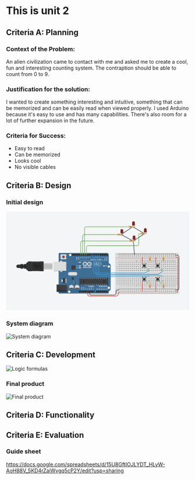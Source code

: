 # This is unit 2

## Criteria A: Planning

### Context of the Problem:

An alien civilization came to contact with me and asked me to create a cool, fun and interesting counting system. The contraption should be able to count from 0 to 9.

### Justification for the solution:

I wanted to create something interesting and intuitive, something that can be memorized and can be easily read when viewed properly. I used Arduino because it's easy to use and has many capabilities. There's also room for a lot of further expansion in the future.

### Criteria for Success:

* Easy to read
* Can be memorized 
* Looks cool
* No visible cables

## Criteria B: Design

### Initial design
![Design](/UNIT-2/photos%20and%20stuff/unit_2-desing.jpg)

### System diagram
![System diagram](/UNIT-2/photos%20and%20stuff/unit_2-system_diagram.jpg)

## Criteria C: Development
![Logic formulas](/UNIT-2/photos%20and%20stuff/unit_2-logic_formulas.jpg)

### Final product
![Final product](/UNIT-2/photos%20and%20stuff/unit_2-arduino.jpg)

## Criteria D: Functionality

## Criteria E: Evaluation

### Guide sheet
https://docs.google.com/spreadsheets/d/15U8GftIOJLYDT_HLyW-AoH88V_5KD4rZaiWvgq5cP2Y/edit?usp=sharing 
